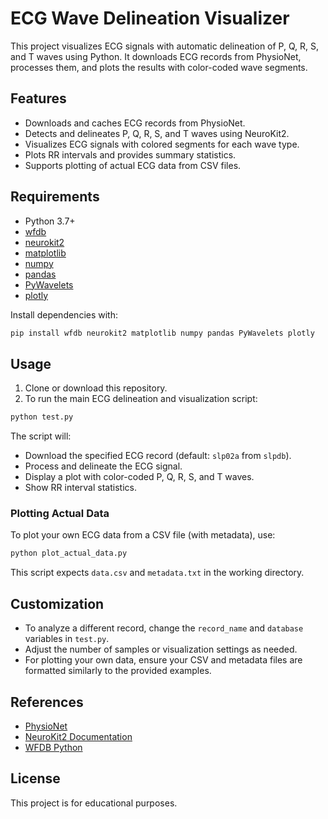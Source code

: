 # ECG Wave Delineation Visualizer

This project visualizes ECG signals with automatic delineation of P, Q, R, S, and T waves using Python. It downloads ECG records from PhysioNet, processes them, and plots the results with color-coded wave segments.

## Features

- Downloads and caches ECG records from PhysioNet.
- Detects and delineates P, Q, R, S, and T waves using NeuroKit2.
- Visualizes ECG signals with colored segments for each wave type.
- Plots RR intervals and provides summary statistics.
- Supports plotting of actual ECG data from CSV files.

## Requirements

- Python 3.7+
- [wfdb](https://pypi.org/project/wfdb/)
- [neurokit2](https://pypi.org/project/neurokit2/)
- [matplotlib](https://pypi.org/project/matplotlib/)
- [numpy](https://pypi.org/project/numpy/)
- [pandas](https://pypi.org/project/pandas/)
- [PyWavelets](https://pypi.org/project/PyWavelets/)
- [plotly](https://pypi.org/project/plotly/)

Install dependencies with:

```bash
pip install wfdb neurokit2 matplotlib numpy pandas PyWavelets plotly
```

## Usage

1. Clone or download this repository.
2. To run the main ECG delineation and visualization script:

```bash
python test.py
```

The script will:
- Download the specified ECG record (default: `slp02a` from `slpdb`).
- Process and delineate the ECG signal.
- Display a plot with color-coded P, Q, R, S, and T waves.
- Show RR interval statistics.

### Plotting Actual Data

To plot your own ECG data from a CSV file (with metadata), use:

```bash
python plot_actual_data.py
```

This script expects `data.csv` and `metadata.txt` in the working directory.

## Customization

- To analyze a different record, change the `record_name` and `database` variables in `test.py`.
- Adjust the number of samples or visualization settings as needed.
- For plotting your own data, ensure your CSV and metadata files are formatted similarly to the provided examples.

## References

- [PhysioNet](https://physionet.org/)
- [NeuroKit2 Documentation](https://neuropsychology.github.io/NeuroKit/)
- [WFDB Python](https://wfdb.readthedocs.io/en/latest/)

## License

This project is for educational purposes.
